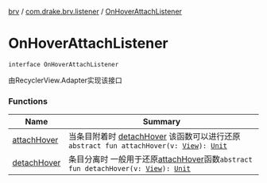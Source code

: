 [brv](../../index.md) / [com.drake.brv.listener](../index.md) / [OnHoverAttachListener](./index.md)

# OnHoverAttachListener

`interface OnHoverAttachListener`

由RecyclerView.Adapter实现该接口

### Functions

| Name | Summary |
|---|---|
| [attachHover](attach-hover.md) | 当条目附着时 [detachHover](detach-hover.md) 该函数可以进行还原`abstract fun attachHover(v: `[`View`](https://developer.android.com/reference/android/view/View.html)`): `[`Unit`](https://kotlinlang.org/api/latest/jvm/stdlib/kotlin/-unit/index.html) |
| [detachHover](detach-hover.md) | 条目分离时 一般用于还原[attachHover](attach-hover.md)函数`abstract fun detachHover(v: `[`View`](https://developer.android.com/reference/android/view/View.html)`): `[`Unit`](https://kotlinlang.org/api/latest/jvm/stdlib/kotlin/-unit/index.html) |
